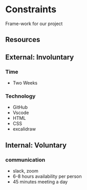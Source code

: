 # Constraints

Frame-work for our project

## Resources

## External: Involuntary

### Time

- Two Weeks

### Technology

- GitHub
- Vscode
- HTML
- CSS
- excalidraw

## Internal: Voluntary

### communication

- slack, zoom
- 6-8 hours availability per person
- 45 minutes meeting a day
